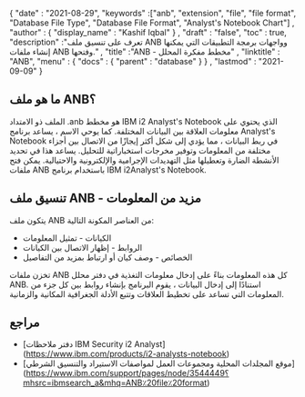 {
  "date" : "2021-08-29",
  "keywords" :["anb", "extension", "file", "file format", "Database File Type", "Database File Format", "Analyst's Notebook Chart"] ,
  "author" : {
    "display_name" : "Kashif Iqbal"
} ,
  "draft" : "false",
  "toc" : true,
  "description" :"تعرف على تنسيق ملف ANB وواجهات برمجة التطبيقات التي يمكنها إنشاء ملفات ANB وفتحها." ,
  "title" :"ANB - مخطط مفكرة المحلل" ,
  "linktitle" : "ANB",
  "menu" : {
    "docs" : {
      "parent" : "database"
}
} ,
  "lastmod" : "2021-09-09"
}

## ما هو ملف ANB؟

الملف ذو الامتداد .anb هو مخطط IBM i2 Analyst's Notebook الذي يحتوي على معلومات العلاقة بين البيانات المختلفة. كما يوحي الاسم ، يساعد برنامج Analyst's Notebook في ربط البيانات ، مما يؤدي إلى شكل أكثر إيجازًا من الاتصال بين أجزاء مختلفة من المعلومات وتوفير مخرجات استخباراتية للتحليل. يساعد هذا في تحديد الأنشطة الضارة وتعطيلها مثل التهديدات الإجرامية والإلكترونية والاحتيالية. يمكن فتح ملفات ANB باستخدام برنامج IBM i2Analyst's Notebook.

## تنسيق ملف ANB - مزيد من المعلومات

يتكون ملف ANB من العناصر المكونة التالية:

* الكيانات - تمثيل المعلومات
* الروابط - إظهار الاتصال بين الكيانات
* الخصائص - وصف كيان أو ارتباط بمزيد من التفاصيل

تخزن ملفات ANB كل هذه المعلومات بناءً على إدخال معلومات التغذية في دفتر محلل ANB. استنادًا إلى إدخال البيانات ، يقوم البرنامج بإنشاء روابط بين كل جزء من المعلومات التي تساعد على تخطيط العلاقات وتتبع الأدلة الجغرافية المكانية والزمانية.

## مراجع

* [دفتر ملاحظات IBM Security i2 Analyst] (https://www.ibm.com/products/i2-analysts-notebook)
* [موقع المجلدات المحلية ومجموعات العمل لمواصفات الاستيراد والتنسيق الشرطي] (https://www.ibm.com/support/pages/node/3544449؟mhsrc=ibmsearch_a&mhq=ANB٪20file٪20format)

